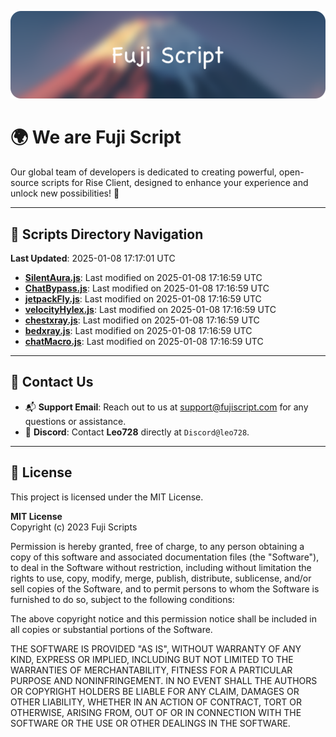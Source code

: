 ![Banner](.github/b.webp)

# 🌍 **We are Fuji Script**

Our global team of developers is dedicated to creating powerful, open-source scripts for Rise Client, designed to enhance your experience and unlock new possibilities! 🌟

---
<!-- SCRIPTS_NAVIGATION_START -->
## 📂 **Scripts Directory Navigation**

**Last Updated**: 2025-01-08 17:17:01 UTC

- **[SilentAura.js](scripts/SilentAura.js)**: Last modified on 2025-01-08 17:16:59 UTC
- **[ChatBypass.js](scripts/ChatBypass.js)**: Last modified on 2025-01-08 17:16:59 UTC
- **[jetpackFly.js](scripts/jetpackFly.js)**: Last modified on 2025-01-08 17:16:59 UTC
- **[velocityHylex.js](scripts/velocityHylex.js)**: Last modified on 2025-01-08 17:16:59 UTC
- **[chestxray.js](scripts/chestxray.js)**: Last modified on 2025-01-08 17:16:59 UTC
- **[bedxray.js](scripts/bedxray.js)**: Last modified on 2025-01-08 17:16:59 UTC
- **[chatMacro.js](scripts/chatMacro.js)**: Last modified on 2025-01-08 17:16:59 UTC

<!-- SCRIPTS_NAVIGATION_END -->

---

## 💬 **Contact Us**  
- 📬 **Support Email**: Reach out to us at [support@fujiscript.com](mailto:support@fujiscript.com) for any questions or assistance.  
- 💬 **Discord**: Contact **Leo728** directly at `Discord@leo728`.

---

## 📜 **License**

This project is licensed under the MIT License.  

**MIT License**  
Copyright (c) 2023 Fuji Scripts  

Permission is hereby granted, free of charge, to any person obtaining a copy of this software and associated documentation files (the "Software"), to deal in the Software without restriction, including without limitation the rights to use, copy, modify, merge, publish, distribute, sublicense, and/or sell copies of the Software, and to permit persons to whom the Software is furnished to do so, subject to the following conditions:  

The above copyright notice and this permission notice shall be included in all copies or substantial portions of the Software.  

THE SOFTWARE IS PROVIDED "AS IS", WITHOUT WARRANTY OF ANY KIND, EXPRESS OR IMPLIED, INCLUDING BUT NOT LIMITED TO THE WARRANTIES OF MERCHANTABILITY, FITNESS FOR A PARTICULAR PURPOSE AND NONINFRINGEMENT. IN NO EVENT SHALL THE AUTHORS OR COPYRIGHT HOLDERS BE LIABLE FOR ANY CLAIM, DAMAGES OR OTHER LIABILITY, WHETHER IN AN ACTION OF CONTRACT, TORT OR OTHERWISE, ARISING FROM, OUT OF OR IN CONNECTION WITH THE SOFTWARE OR THE USE OR OTHER DEALINGS IN THE SOFTWARE.  
